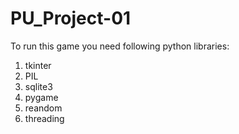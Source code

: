 # PU_Project-01
To run this game you need following python libraries:
1) tkinter
2) PIL
3) sqlite3
4) pygame
5) reandom
6) threading
